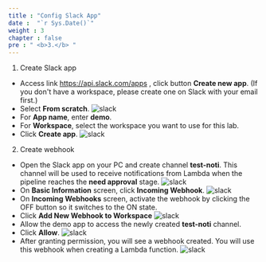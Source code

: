 ```yaml
---
title : "Config Slack App"
date :  "`r Sys.Date()`" 
weight : 3
chapter : false
pre : " <b>3.</b> "
---
```


1. Create Slack app
  + Access link https://api.slack.com/apps , click button **Create new app**.
  (If you don't have a workspace, please create one on Slack with your email first.)
  + Select **From scratch**.
  ![slack](/images/slack/001.png)
  + For **App name**, enter **demo**.
  + For **Workspace**, select the workspace you want to use for this lab.
  + Click **Create app**.
  ![slack](/images/slack/002.png)

2. Create webhook
  + Open the Slack app on your PC and create channel **test-noti**. This channel will be used to receive notifications from Lambda when the pipeline reaches the **need approval** stage.
  ![slack](/images/slack/004.png)
  + On **Basic Information** screen, click **Incoming Webhook**.
  ![slack](/images/slack/003.png)
  + On **Incoming Webhooks** screen, activate the webhook by clicking the OFF button so it switches to the ON state.
  + Click **Add New Webhook to Workspace**
  ![slack](/images/slack/005.png)
  + Allow the demo app to access the newly created **test-noti** channel.
  + Click **Allow**.
  ![slack](/images/slack/006.png)
  + After granting permission, you will see a webhook created. You will use this webhook when creating a Lambda function.
  ![slack](/images/slack/007.png)

